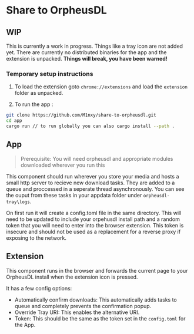 # Share to OrpheusDL

## WIP
This is currently a work in progress. Things like a tray icon are not added yet. There are currently no distributed binaries for the app and the extension is unpacked. **Things will break, you have been warned!**

### Temporary setup instructions
1. To load the extension goto `chrome://extensions` and load the `extension` folder as unpacked.

2. To run the app :
```sh
git clone https://github.com/M1nxy/share-to-orpheusdl.git
cd app
cargo run // to run globally you can also cargo install --path .
```

## App
> Prerequisite: You will need orpheusdl and appropriate modules downloaded wherever you run this

This component should run wherever you store your media and hosts a small http server to recieve new download tasks. They are added to a queue and proccessed in a seperate thread asynchronously. You can see the ouput from these tasks in your appdata folder under `orpheusdl-tray\logs`.

On first run it will create a config.toml file in the same directory. This will need to be updated to include your orpehusdl install path and a random token that you will need to enter into the browser extension. This token is insecure and should not be used as a replacement for a reverse proxy if exposing to the network.

## Extension
This component runs in the browser and forwards the current page to your OrpheusDL install when the extension icon is pressed. 

It has a few config options: 
- Automatically confirm downloads: This automatically adds tasks to queue and completely prevents the confirmation popup.
- Override Tray URI: This enables the alternative URI.
- Token: This should be the same as the token set in the `config.toml` for the App.


